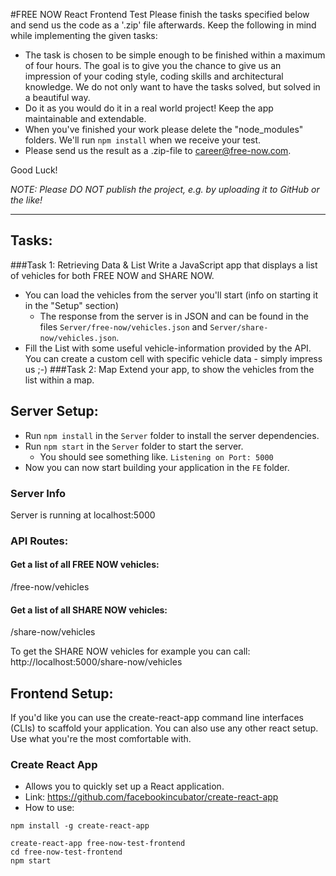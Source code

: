 #FREE NOW React Frontend Test
Please finish the tasks specified below and send us the code as a '.zip' file afterwards.
Keep the following in mind while implementing the given tasks:
- The task is chosen to be simple enough to be finished within a maximum of four hours.
  The goal is to give you the chance to give us an impression of your coding style, coding skills and architectural knowledge.
  We do not only want to have the tasks solved, but solved in a beautiful way.
- Do it as you would do it in a real world project! Keep the app maintainable and extendable.
- When you've finished your work please delete the "node_modules" folders. We'll run `npm install` when we receive your test.
- Please send us the result as a .zip-file to career@free-now.com.


Good Luck!

_NOTE: Please DO NOT publish the project, e.g. by uploading it to GitHub or the like!_

---

## Tasks:
###Task 1: Retrieving Data & List
Write a JavaScript app that displays a list of vehicles for both FREE NOW and SHARE NOW.
- You can load the vehicles from the server you'll start (info on starting it in the "Setup" section)
    - The response from the server is in JSON and can be found in the files `Server/free-now/vehicles.json` and `Server/share-now/vehicles.json`.
- Fill the List with some useful vehicle-information provided by the API. You can create a custom cell with specific vehicle data - simply impress us ;-)
###Task 2: Map
Extend your app, to show the vehicles from the list within a map.


## Server Setup:
- Run `npm install` in the `Server` folder to install the server dependencies.
- Run `npm start` in the `Server` folder to start the server.
    - You should see something like. `Listening on Port: 5000`
- Now you can now start building your application in the `FE` folder.


### Server Info
Server is running at localhost:5000

### API Routes:

#### Get a list of all FREE NOW vehicles:
/free-now/vehicles

#### Get a list of all SHARE NOW vehicles:
/share-now/vehicles

To get the SHARE NOW vehicles for example you can call: http://localhost:5000/share-now/vehicles


## Frontend Setup:
If you'd like you can use the create-react-app command line interfaces (CLIs) to scaffold your application.
You can also use any other react setup. Use what you're the most comfortable with.

### Create React App
* Allows you to quickly set up a React application.
* Link: https://github.com/facebookincubator/create-react-app
* How to use:
```
npm install -g create-react-app

create-react-app free-now-test-frontend
cd free-now-test-frontend
npm start
```
